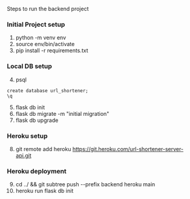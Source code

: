 Steps to run the backend project

### Initial Project setup
1. python -m venv env
2. source env/bin/activate
3. pip install -r requirements.txt

### Local DB setup
4. psql
```Install PostgreSQL
create database url_shortener;
\q
```
5. flask db init 
6. flask db migrate -m "initial migration"
7. flask db upgrade

### Heroku setup
8. git remote add heroku https://git.heroku.com/url-shortener-server-api.git

### Heroku deployment
9. cd ../ && git subtree push --prefix backend heroku main
10. heroku run flask db init